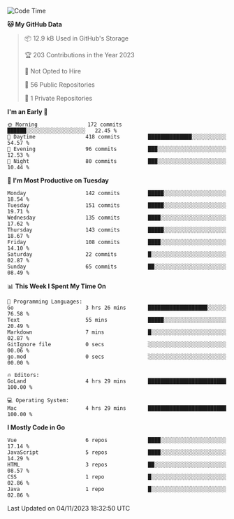 <!--START_SECTION:waka-->
![Code Time](http://img.shields.io/badge/Code%20Time-913%20hrs%2055%20mins-blue)

**🐱 My GitHub Data** 

> 📦 12.9 kB Used in GitHub's Storage 
 > 
> 🏆 203 Contributions in the Year 2023
 > 
> 🚫 Not Opted to Hire
 > 
> 📜 56 Public Repositories 
 > 
> 🔑 1 Private Repositories 
 > 
**I'm an Early 🐤** 

```text
🌞 Morning                172 commits         ██████░░░░░░░░░░░░░░░░░░░   22.45 % 
🌆 Daytime                418 commits         ██████████████░░░░░░░░░░░   54.57 % 
🌃 Evening                96 commits          ███░░░░░░░░░░░░░░░░░░░░░░   12.53 % 
🌙 Night                  80 commits          ███░░░░░░░░░░░░░░░░░░░░░░   10.44 % 
```
📅 **I'm Most Productive on Tuesday** 

```text
Monday                   142 commits         █████░░░░░░░░░░░░░░░░░░░░   18.54 % 
Tuesday                  151 commits         █████░░░░░░░░░░░░░░░░░░░░   19.71 % 
Wednesday                135 commits         ████░░░░░░░░░░░░░░░░░░░░░   17.62 % 
Thursday                 143 commits         █████░░░░░░░░░░░░░░░░░░░░   18.67 % 
Friday                   108 commits         ████░░░░░░░░░░░░░░░░░░░░░   14.10 % 
Saturday                 22 commits          █░░░░░░░░░░░░░░░░░░░░░░░░   02.87 % 
Sunday                   65 commits          ██░░░░░░░░░░░░░░░░░░░░░░░   08.49 % 
```


📊 **This Week I Spent My Time On** 

```text
💬 Programming Languages: 
Go                       3 hrs 26 mins       ███████████████████░░░░░░   76.58 % 
Text                     55 mins             █████░░░░░░░░░░░░░░░░░░░░   20.49 % 
Markdown                 7 mins              █░░░░░░░░░░░░░░░░░░░░░░░░   02.87 % 
GitIgnore file           0 secs              ░░░░░░░░░░░░░░░░░░░░░░░░░   00.06 % 
go.mod                   0 secs              ░░░░░░░░░░░░░░░░░░░░░░░░░   00.00 % 

🔥 Editors: 
GoLand                   4 hrs 29 mins       █████████████████████████   100.00 % 

💻 Operating System: 
Mac                      4 hrs 29 mins       █████████████████████████   100.00 % 
```

**I Mostly Code in Go** 

```text
Vue                      6 repos             ████░░░░░░░░░░░░░░░░░░░░░   17.14 % 
JavaScript               5 repos             ████░░░░░░░░░░░░░░░░░░░░░   14.29 % 
HTML                     3 repos             ██░░░░░░░░░░░░░░░░░░░░░░░   08.57 % 
CSS                      1 repo              █░░░░░░░░░░░░░░░░░░░░░░░░   02.86 % 
Java                     1 repo              █░░░░░░░░░░░░░░░░░░░░░░░░   02.86 % 
```




 Last Updated on 04/11/2023 18:32:50 UTC
<!--END_SECTION:waka-->
